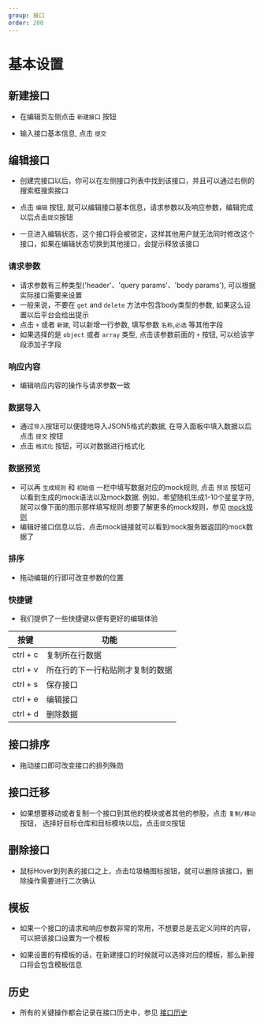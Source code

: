 ```yaml
---
group: 接口
order: 200
---
```


# 基本设置
## 新建接口
- 在编辑页左侧点击 `新建接口` 按钮

<code src="./interface/component/create_inf_zh.tsx" inline=true></code>

- 输入接口基本信息, 点击 `提交`

<code src="./interface/component/popup_inf_zh.tsx" inline=true></code>
## 编辑接口
- 创建完接口以后，你可以在左侧接口列表中找到该接口，并且可以通过右侧的搜索框搜索接口

<code src="./interface/component/list_zh.tsx" inline=true></code>

- 点击 `编辑` 按钮, 就可以编辑接口基本信息，请求参数以及响应参数，编辑完成以后点击`提交`按钮

<code src="./interface/component/edit_inf_zh.tsx" inline=true></code>

- 一旦进入编辑状态，这个接口将会被锁定，这样其他用户就无法同时修改这个接口，如果在编辑状态切换到其他接口，会提示释放该接口

<code src="./interface/component/lock_zh.tsx" inline=true></code>

### 请求参数
- 请求参数有三种类型('header'、'query params'、'body params'), 可以根据实际接口需要来设置
<code src="./interface/component/request_zh.tsx" inline=true></code>
- 一般来说，不要在 `get` and `delete` 方法中包含body类型的参数, 如果这么设置以后平台会给出提示
<code src="./interface/component/warning_zh.tsx" inline=true></code>
- 点击 `+` 或者 `新建`, 可以新增一行参数, 填写参数 `名称`,`必选` 等其他字段
<code src="./interface/component/add_zh.tsx" inline=true></code>
- 如果选择的是 `object` 或者 `array` 类型, 点击该参数前面的 `+` 按钮, 可以给该字段添加子字段
<code src="./interface/component/add_children_zh.tsx" inline=true></code>
### 响应内容
- 编辑响应内容的操作与请求参数一致
### 数据导入
- 通过`导入`按钮可以便捷地导入JSON5格式的数据, 在导入面板中填入数据以后点击 `提交` 按钮
<code src="./interface/component/import_button_zh.tsx" inline=true></code>
<code src="./component/import_zh.tsx" inline=true></code>
- 点击 `格式化` 按钮，可以对数据进行格式化
### 数据预览
- 可以再 `生成规则` 和 `初始值` 一栏中填写数据对应的mock规则, 点击 `预览` 按钮可以看到生成的mock语法以及mock数据. 例如，希望随机生成1-10个星星字符, 就可以像下面的图示那样填写规则.想要了解更多的mock规则，参见 [mock规则](https://infra-fe.github.io/rap-client/zh-CN/guide/mock/rule)
<code src="./interface/component/preview_zh.tsx" inline=true></code>
- 编辑好接口信息以后，点击mock链接就可以看到mock服务器返回的mock数据了
<code src="./interface/component/mock.tsx" inline=true></code>
### 排序
- 拖动编辑的行即可改变参数的位置
<code src="./interface/component/param_order.tsx" inline=true></code>
### 快捷键
- 我们提供了一些快捷键以便有更好的编辑体验

|  按键      | 功能                                |
| --------- | -------------------------------------- |
| ctrl + c  | 复制所在行数据       |
| ctrl + v  | 所在行的下一行粘贴刚才复制的数据 |
| ctrl + s  | 保存接口                              |
| ctrl + e  | 编辑接口                          |
| ctrl + d  | 删除数据                       |

## 接口排序
- 拖动接口即可改变接口的排列殊勋
<code src="./interface/component/order.tsx" inline=true></code>
## 接口迁移
- 如果想要移动或者复制一个接口到其他的模块或者其他的参股，点击 `复制/移动`按钮， 选择好目标仓库和目标模块以后，点击`提交`按钮

<code src="./interface/component/move_zh.tsx" inline=true></code>
## 删除接口
- 鼠标Hover到列表的接口之上，点击垃圾桶图标按钮，就可以删除该接口，删除操作需要进行二次确认

<code src="./interface/component/delete_inf_zh.tsx" inline=true></code>
## 模板

- 如果一个接口的请求和响应参数非常的常用，不想要总是去定义同样的内容，可以把该接口设置为一个模板

<code src="./interface/component/template_zh.tsx" inline=true></code>

- 如果设置的有模板的话，在新建接口的时候就可以选择对应的模板，那么新接口将会包含模板信息

<code src="./interface/component/create_from_tempalte_zh.tsx" inline=true></code>

## 历史

- 所有的关键操作都会记录在接口历史中，参见 [接口历史](https://infra-fe.github.io/rap-client/zh-CN/guide/interface/history#%E6%8E%A5%E5%8F%A3%E5%8E%86%E5%8F%B2)